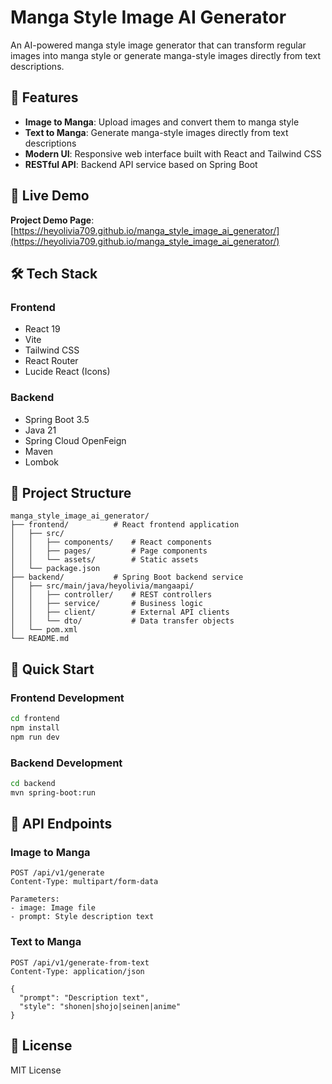 # Manga Style Image AI Generator

An AI-powered manga style image generator that can transform regular images into manga style or generate manga-style images directly from text descriptions.

## 🌟 Features

- **Image to Manga**: Upload images and convert them to manga style
- **Text to Manga**: Generate manga-style images directly from text descriptions
- **Modern UI**: Responsive web interface built with React and Tailwind CSS
- **RESTful API**: Backend API service based on Spring Boot

## 🚀 Live Demo

**Project Demo Page**: [https://heyolivia709.github.io/manga_style_image_ai_generator/](https://heyolivia709.github.io/manga_style_image_ai_generator/)

## 🛠️ Tech Stack

### Frontend
- React 19
- Vite
- Tailwind CSS
- React Router
- Lucide React (Icons)

### Backend
- Spring Boot 3.5
- Java 21
- Spring Cloud OpenFeign
- Maven
- Lombok

## 📁 Project Structure

```
manga_style_image_ai_generator/
├── frontend/          # React frontend application
│   ├── src/
│   │   ├── components/    # React components
│   │   ├── pages/         # Page components
│   │   └── assets/        # Static assets
│   └── package.json
├── backend/           # Spring Boot backend service
│   ├── src/main/java/heyolivia/mangaapi/
│   │   ├── controller/    # REST controllers
│   │   ├── service/       # Business logic
│   │   ├── client/        # External API clients
│   │   └── dto/           # Data transfer objects
│   └── pom.xml
└── README.md
```

## 🚀 Quick Start

### Frontend Development

```bash
cd frontend
npm install
npm run dev
```

### Backend Development

```bash
cd backend
mvn spring-boot:run
```

## 📝 API Endpoints

### Image to Manga
```
POST /api/v1/generate
Content-Type: multipart/form-data

Parameters:
- image: Image file
- prompt: Style description text
```

### Text to Manga
```
POST /api/v1/generate-from-text
Content-Type: application/json

{
  "prompt": "Description text",
  "style": "shonen|shojo|seinen|anime"
}
```

## 📄 License

MIT License
